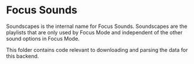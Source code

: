 # Focus Sounds

Soundscapes is the internal name for Focus Sounds. Soundscapes are the
playlists that are only used by Focus Mode and independent of the other
sound options in Focus Mode.

This folder contains code relevant to downloading and parsing the data for
this backend.
